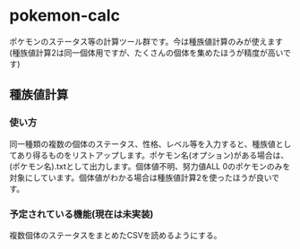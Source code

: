 # pokemon-calc

ポケモンのステータス等の計算ツール群です。今は種族値計算のみが使えます(種族値計算2は同一個体用ですが、たくさんの個体を集めたほうが精度が高いです)

## 種族値計算

### 使い方

同一種類の複数の個体のステータス、性格、レベル等を入力すると、種族値としてあり得るものをリストアップします。ポケモン名(オプション)がある場合は、(ポケモン名).txtとして出力します。個体値不明、努力値ALL 0のポケモンのみを対象にしています。個体値がわかる場合は種族値計算2を使ったほうが良いです。

### 予定されている機能(現在は未実装)

複数個体のステータスをまとめたCSVを読めるようにする。